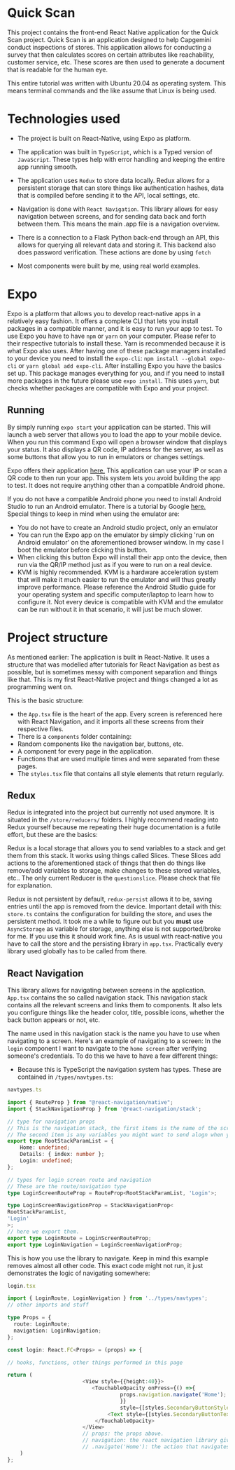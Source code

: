 # Quick Scan 


This project contains the front-end React Native application for the Quick Scan project. 
Quick Scan is an application designed to help Capgemini conduct inspections of stores. This application allows for 
conducting a survey that then calculates scores on certain attributes like reachability, customer service, etc.
These scores are then used to generate a document that is readable for the human eye.

This entire tutorial was written with Ubuntu 20.04 as operating system. This means terminal commands and the like assume
that Linux is being used.


# Technologies used

- The project is built on React-Native, using Expo as platform. 

- The application was built in `TypeScript`, which is a Typed version of `JavaScript`. 
These types help with error handling and keeping the entire app running smooth.

- The application uses `Redux` to store data locally. Redux allows for a persistent storage that can store things like authentication
hashes, data that is compiled before sending it  to the API, local settings, etc.

- Navigation is done with `React Navigation`. This library allows for easy navigation between screens, and for
sending data back and forth between them. This means  the main .app file is a navigation overview.  

- There is a connection to a Flask Python back-end through an API, this allows for querying all relevant data and storing it.
This backend also does password verification. These actions are done by using `fetch`

- Most components were built by me, using real world examples. 

# Expo

Expo is a platform that allows you to develop react-native apps in a relatively easy fashion. It offers a complete CLI that 
lets you install packages in a compatible manner, and it is easy to run your app to test. 
To use Expo you have to have `npm` or `yarn` on your computer.  Please refer to their respective tutorials to install these.
Yarn is recommended because it is what Expo also uses.
After having one of these package managers installed to your device you need to install the `expo-cli`:
`npm install --global expo-cli` or `yarn global add expo-cli`.
After installing Expo you have the basics set up. This package manages everything for you, and if you need to install more packages in the future please use `expo install`. This uses `yarn`, but checks whether packages are compatible with Expo and your project.

## Running

By simply running `expo start` your application can be started. This will launch a web server that allows you to load the app  to your mobile device. When you run this command Expo will open a browser window  that displays your status. It also displays a QR code, IP address for the server, as well as some buttons that allow you to run in emulators or changes settings.

Expo offers their application [here.](https://play.google.com/store/apps/details?id=host.exp.exponent&hl=en&gl=US)
This application can use your IP or scan a QR code to then run your app. This system lets you avoid building the app to test.
It does not require anything other than a compatible Android phone. 

If you do not have a compatible Android phone you need to install Android Studio to run an Android emulator.
There is a tutorial by Google [here.](https://developer.android.com/studio/run/emulator)
Special things to keep in mind when using the emulator are:

- You do not have to create an Android studio project, only an emulator
- You can run the Expo app on the emulator by simply clicking 'run on Android emulator' on the aforementioned browser window. In my case I boot the emulator before clicking this button. 
- When clicking this button Expo will install their app onto the device, then run via the QR/IP method just as if you were to run on a real device.
- KVM is highly recommended. KVM is a hardware acceleration system that will make it much easier to run the emulator and will thus greatly improve performance. Please reference the Android Studio guide for your operating system and specific computer/laptop to learn how to configure it. Not every device is compatible with KVM and the emulator can be run without it in that scenario, it will just be much slower.


# Project structure

As mentioned earlier: The application is built in React-Native. It uses a structure that was modelled after tutorials for React Navigation as best as possible, but is sometimes messy with component separation and  things like that. This is my first React-Native project and things changed a lot as programming went on.

This is the basic structure:
- the `App.tsx` file is the heart of the app. Every screen is referenced here with  React Navigation, and it imports all these screens from their respective files.
- There is a `components` folder containing: 
 - Random components like the navigation bar, buttons, etc.
 - A component for every page in the application.
 - Functions that are used multiple times and were separated from these pages.
 - The `styles.tsx` file that contains all style elements that return regularly.

## Redux
Redux is integrated into the project but currently not used anymore. It is situated in the `/store/reducers/` folders. I highly recommend reading into Redux yourself because me repeating their huge documentation is a futile effort, but these are the basics:

Redux is a local storage that allows you to send variables to a stack and get them from this stack.  It works using things called Slices. These Slices add actions to the aforementioned stack of things that then do things like remove/add variables to storage, make changes to these stored variables, etc.. The only current Reducer is the `questionslice`. Please check that file for explanation.


Redux is not persistent by default, `redux-persist` allows it to be, saving entries until the app is removed from the device. 
Important detail with this: `store.ts` contains the configuration for building the store, and uses the persistent method. It took me a while to figure out but you **must** use `AsyncStorage` as variable for storage, anything else is not supported/broke for me.  If you use this it should work fine. As is usual with react-native you have to call the store and the persisting library in `app.tsx`. Practically every library used globally has to be called from there.

## React Navigation

This library allows for navigating between screens in the application. `App.tsx` contains the so called navigation stack. This navigation stack contains all the relevant screens and links them to components. It also lets you configure things like the header color, title, possible icons, whether the back button appears or not, etc.

The name used in this navigation stack is the name you have to use when navigating to a screen. Here's an example of navigating to a screen:
In the `login` component I want to navigate to the `home screen` after verifying someone's credentials. To do this we have to have a few different things:
- Because this is TypeScript the navigation system has types. These are contained in `/types/navtypes.ts`:

```ts
navtypes.ts

import { RouteProp } from "@react-navigation/native";
import { StackNavigationProp } from '@react-navigation/stack';

// type for navigation props
// This is the navigation stack, the first items is the name of the screen. 
// The second item is any variables you might want to send alogn when you navigate to a page.
export type RootStackParamList = {
    Home: undefined;
    Details: { index: number };
    Login: undefined;
};

// types for login screen route and navigation
// These are the route/navigation type
type LoginScreenRouteProp = RouteProp<RootStackParamList, 'Login'>;

type LoginScreenNavigationProp = StackNavigationProp<
RootStackParamList,
'Login'
>;
// here we export them.
export type LoginRoute = LoginScreenRouteProp;
export type LoginNavigation = LoginScreenNavigationProp;
```

This is how you use the library to navigate. Keep in mind this example removes almost all other code. This exact code might not run, it just demonstrates the logic of navigating somewhere:

```ts
login.tsx

import { LoginRoute, LoginNavigation } from '../types/navtypes';
// other imports and stuff

type Props = {
  route: LoginRoute;
  navigation: LoginNavigation;
};

const login: React.FC<Props> = (props) => {

// hooks, functions, other things performed in this page

return (
                        <View style={{height:40}}>
                           <TouchableOpacity onPress={() =>{
                                    props.navigation.navigate('Home'); // <here is where the magic happens
                                    }} 
                                    style={[styles.SecondaryButtonStyle, {paddingBottom:0}]}>
                                <Text style={[styles.SecondaryButtonText, {color: 'red'}]}>Error: Reset password?</Text>
                            </TouchableOpacity>
                        </View>
						// props: the props above.
						// navigation: the react navigation library given a type. 
						// .navigate('Home'): the action that navigates somewhere, in this case the home screen
	)
};
```